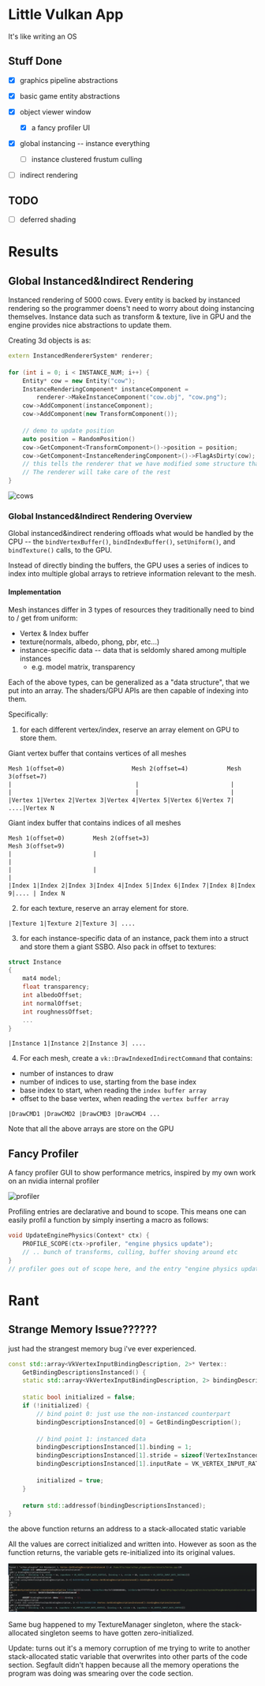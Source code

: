 # Little Vulkan App

It's like writing an OS

## Stuff Done

- [x] graphics pipeline abstractions
- [x] basic game entity abstractions
- [x] object viewer window
    - [x] a fancy profiler UI
- [x] global instancing -- instance everything
    - [ ] instance clustered frustum culling
- [ ] indirect rendering


## TODO
- [ ] deferred shading

# Results

## Global Instanced&Indirect Rendering

Instanced rendering of 5000 cows. Every entity is backed by instanced rendering so the programmer
doens't need to worry about doing instancing themselves. Instance data such as transform & texture, live in GPU and the engine
provides nice abstractions to update them.

Creating 3d objects is as:

```cpp
extern InstancedRendererSystem* renderer;

for (int i = 0; i < INSTANCE_NUM; i++) {
    Entity* cow = new Entity("cow");
    InstanceRenderingComponent* instanceComponent = 
        renderer->MakeInstanceComponent("cow.obj", "cow.png");
    cow->AddComponent(instanceComponent);
    cow->AddComponent(new TransformComponent());

    // demo to update position
    auto position = RandomPosition()
    cow->GetComponent<TransformComponent>()->position = position;
    cow->GetComponent<InstanceRenderingComponent>()->FlagAsDirty(cow); 
    // this tells the renderer that we have modified some structure that affects instanced rendering. 
    // The renderer will take care of the rest                                                                                                                             
}
```

![cows](images/instance_everything.gif)

### Global Instanced&Indirect Rendering Overview

Global instanced&indirect rendering offloads what would be handled by the CPU --
the `bindVertexBuffer()`, `bindIndexBuffer()`, `setUniform()`, and `bindTexture()` calls,
to the GPU.

Instead of directly binding the buffers, the GPU uses a series of indices to index
into multiple global arrays to retrieve information relevant to the mesh.

#### Implementation

Mesh instances differ in 3 types of resources they traditionally need to
bind to / get from uniform:
- Vertex & Index buffer
- texture(normals, albedo, phong, pbr, etc...)
- instance-specific data -- data that is seldomly shared among multiple instances
    - e.g. model matrix, transparency

Each of the above types, can be generalized as a "data structure",
that we put into an array. The shaders/GPU APIs are then capable of indexing 
into them.

Specifically:

1. for each different vertex/index, reserve an array element on GPU to store them.

Giant vertex buffer that contains vertices of all meshes
```
Mesh 1(offset=0)                   Mesh 2(offset=4)           Mesh 3(offset=7)
|                                   |                          |
|                                   |                          |
|Vertex 1|Vertex 2|Vertex 3|Vertex 4|Vertex 5|Vertex 6|Vertex 7| ....|Vertex N
```
Giant index buffer that contains indices of all meshes
```
Mesh 1(offset=0)        Mesh 2(offset=3)                              Mesh 3(offset=9)
|                       |                                               |
|                       |                                               | 
|Index 1|Index 2|Index 3|Index 4|Index 5|Index 6|Index 7|Index 8|Index 9|.... | Index N
```

2. for each texture, reserve an array element for store.
```
|Texture 1|Texture 2|Texture 3| ....
```
3. for each instance-specific data of an instance, pack them into
a struct and store them a giant SSBO. Also pack in offset to textures:

```cpp
struct Instance
{
    mat4 model;
    float transparency;
    int albedoOffset;
    int normalOffset;
    int roughnessOffset;
    ...
}
```
```
|Instance 1|Instance 2|Instance 3| ....
```

4. For each mesh, create a `vk::DrawIndexedIndirectCommand` that contains:
- number of instances to draw
- number of indices to use, starting from the base index
- base index to start, when reading the `index buffer array`
- offset to the base vertex, when reading the `vertex buffer array`

```
|DrawCMD1 |DrawCMD2 |DrawCMD3 |DrawCMD4 ...
```
Note that all the above arrays are store on the GPU

## Fancy Profiler

A fancy profiler GUI to show performance metrics, inspired by my own work on an nvidia internal profiler

![profiler](images/profiler_lineplot.gif)

Profiling entries are declarative and bound to scope. 
This means one can easily profil a function by simply inserting a macro as follows:
```cpp
void UpdateEnginePhysics(Context* ctx) {
    PROFILE_SCOPE(ctx->profiler, "engine physics update");
    // .. bunch of transforms, culling, buffer shoving around etc
}
// profiler goes out of scope here, and the entry "engine physics update" will get recorded
```

# Rant

## Strange Memory Issue??????

just had the strangest memory bug i've ever experienced.

```cpp
const std::array<VkVertexInputBindingDescription, 2>* Vertex::
    GetBindingDescriptionsInstanced() {
    static std::array<VkVertexInputBindingDescription, 2> bindingDescriptionsInstanced;

    static bool initialized = false;
    if (!initialized) {
        // bind point 0: just use the non-instanced counterpart
        bindingDescriptionsInstanced[0] = GetBindingDescription();

        // bind point 1: instanced data
        bindingDescriptionsInstanced[1].binding = 1;
        bindingDescriptionsInstanced[1].stride = sizeof(VertexInstancedData);
        bindingDescriptionsInstanced[1].inputRate = VK_VERTEX_INPUT_RATE_INSTANCE;

        initialized = true;
    }

    return std::addressof(bindingDescriptionsInstanced);
}
```

the above function returns an address to a stack-allocated static variable

All the values are correct initialized and written into. 
However as soon as the function returns, the variable gets re-initialized into its original values.

![wtf](wtf.png)

Same bug happened to my TextureManager singleton, where the stack-allocated singleton seems to have
gotten zero-initialized.

Update: turns out it's a memory corruption of me trying to write to another stack-allocated static
variable that overwrites into other parts of the code section. Segfault didn't happen because all
the memory operations the program was doing was smearing over the code section.
